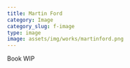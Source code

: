 ```yaml
---
title: Martin Ford
category: Image
category_slug: f-image
type: image
image: assets/img/works/martinford.png
---
```


Book WIP